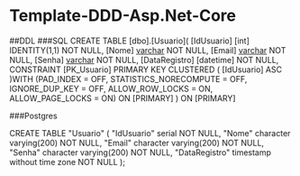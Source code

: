 # Template-DDD-Asp.Net-Core


##DDL 
###SQL
CREATE TABLE [dbo].[Usuario](
	[IdUsuario] [int] IDENTITY(1,1) NOT NULL,
	[Nome] [varchar](200) NOT NULL,
	[Email] [varchar](200) NOT NULL,
	[Senha] [varchar](200) NOT NULL,
	[DataRegistro] [datetime] NOT NULL,
 CONSTRAINT [PK_Usuario] PRIMARY KEY CLUSTERED 
(
	[IdUsuario] ASC
)WITH (PAD_INDEX = OFF, STATISTICS_NORECOMPUTE = OFF, IGNORE_DUP_KEY = OFF, ALLOW_ROW_LOCKS = ON, ALLOW_PAGE_LOCKS = ON) ON [PRIMARY]
) ON [PRIMARY]

###Postgres

CREATE TABLE "Usuario"
(
  "IdUsuario" serial NOT NULL,
  "Nome" character varying(200) NOT NULL,
  "Email" character varying(200) NOT NULL,
  "Senha" character varying(200) NOT NULL,
  "DataRegistro" timestamp without time zone NOT NULL
);
